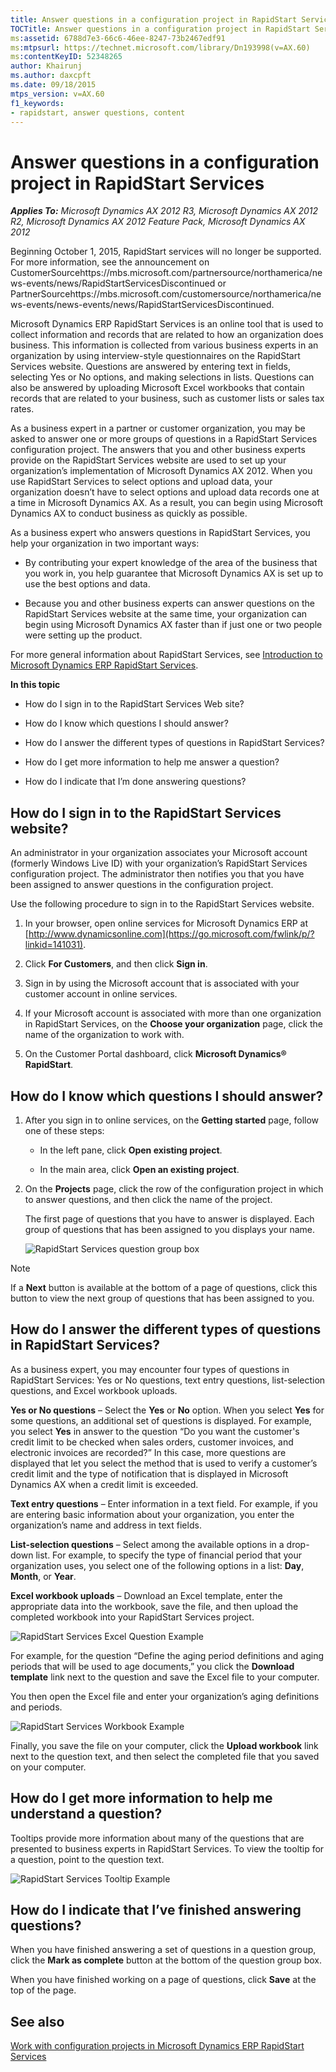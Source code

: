 ```yaml
---
title: Answer questions in a configuration project in RapidStart Services
TOCTitle: Answer questions in a configuration project in RapidStart Services
ms:assetid: 6788d7e3-66c6-46ee-8247-73b2467edf91
ms:mtpsurl: https://technet.microsoft.com/library/Dn193998(v=AX.60)
ms:contentKeyID: 52348265
author: Khairunj
ms.author: daxcpft
ms.date: 09/18/2015
mtps_version: v=AX.60
f1_keywords:
- rapidstart, answer questions, content
---
```


# Answer questions in a configuration project in RapidStart Services 


_**Applies To:** Microsoft Dynamics AX 2012 R3, Microsoft Dynamics AX 2012 R2, Microsoft Dynamics AX 2012 Feature Pack, Microsoft Dynamics AX 2012_

Beginning October 1, 2015, RapidStart services will no longer be supported. For more information, see the announcement on CustomerSourcehttps://mbs.microsoft.com/partnersource/northamerica/news-events/news/RapidStartServicesDiscontinued or PartnerSourcehttps://mbs.microsoft.com/customersource/northamerica/news-events/news-events/news/RapidStartServicesDiscontinued.

Microsoft Dynamics ERP RapidStart Services is an online tool that is used to collect information and records that are related to how an organization does business. This information is collected from various business experts in an organization by using interview-style questionnaires on the RapidStart Services website. Questions are answered by entering text in fields, selecting Yes or No options, and making selections in lists. Questions can also be answered by uploading Microsoft Excel workbooks that contain records that are related to your business, such as customer lists or sales tax rates.

As a business expert in a partner or customer organization, you may be asked to answer one or more groups of questions in a RapidStart Services configuration project. The answers that you and other business experts provide on the RapidStart Services website are used to set up your organization’s implementation of Microsoft Dynamics AX 2012. When you use RapidStart Services to select options and upload data, your organization doesn’t have to select options and upload data records one at a time in Microsoft Dynamics AX. As a result, you can begin using Microsoft Dynamics AX to conduct business as quickly as possible.

As a business expert who answers questions in RapidStart Services, you help your organization in two important ways:

  - By contributing your expert knowledge of the area of the business that you work in, you help guarantee that Microsoft Dynamics AX is set up to use the best options and data.

  - Because you and other business experts can answer questions on the RapidStart Services website at the same time, your organization can begin using Microsoft Dynamics AX faster than if just one or two people were setting up the product.

For more general information about RapidStart Services, see [Introduction to Microsoft Dynamics ERP RapidStart Services](introduction-to-microsoft-dynamics-erp-rapidstart-services.md).

**In this topic**

  - How do I sign in to the RapidStart Services Web site?

  - How do I know which questions I should answer?

  - How do I answer the different types of questions in RapidStart Services?

  - How do I get more information to help me answer a question?

  - How do I indicate that I’m done answering questions?

## How do I sign in to the RapidStart Services website?

An administrator in your organization associates your Microsoft account (formerly Windows Live ID) with your organization’s RapidStart Services configuration project. The administrator then notifies you that you have been assigned to answer questions in the configuration project.

Use the following procedure to sign in to the RapidStart Services website.

1.  In your browser, open online services for Microsoft Dynamics ERP at [http://www.dynamicsonline.com](https://go.microsoft.com/fwlink/p/?linkid=141031).

2.  Click **For Customers**, and then click **Sign in**.

3.  Sign in by using the Microsoft account that is associated with your customer account in online services.

4.  If your Microsoft account is associated with more than one organization in RapidStart Services, on the **Choose your organization** page, click the name of the organization to work with.

5.  On the Customer Portal dashboard, click **Microsoft Dynamics® RapidStart**.

## How do I know which questions I should answer?

1.  After you sign in to online services, on the **Getting started** page, follow one of these steps:
    
      - In the left pane, click **Open existing project**.
    
      - In the main area, click **Open an existing project**.

2.  On the **Projects** page, click the row of the configuration project in which to answer questions, and then click the name of the project.
    
    The first page of questions that you have to answer is displayed. Each group of questions that has been assigned to you displays your name.
    
    ![RapidStart Services question group box](images/Dn193998.RapidStartQuestionGroupNameNoCallout(AX.60).gif "RapidStart Services question group box")


> [!NOTE]
> <P>If a <STRONG>Next</STRONG> button is available at the bottom of a page of questions, click this button to view the next group of questions that has been assigned to you.</P>



## How do I answer the different types of questions in RapidStart Services?

As a business expert, you may encounter four types of questions in RapidStart Services: Yes or No questions, text entry questions, list-selection questions, and Excel workbook uploads.

**Yes or No questions** – Select the **Yes** or **No** option. When you select **Yes** for some questions, an additional set of questions is displayed. For example, you select **Yes** in answer to the question “Do you want the customer's credit limit to be checked when sales orders, customer invoices, and electronic invoices are recorded?” In this case, more questions are displayed that let you select the method that is used to verify a customer’s credit limit and the type of notification that is displayed in Microsoft Dynamics AX when a credit limit is exceeded.

**Text entry questions** – Enter information in a text field. For example, if you are entering basic information about your organization, you enter the organization’s name and address in text fields.

**List-selection questions** – Select among the available options in a drop-down list. For example, to specify the type of financial period that your organization uses, you select one of the following options in a list: **Day**, **Month**, or **Year**.

**Excel workbook uploads** – Download an Excel template, enter the appropriate data into the workbook, save the file, and then upload the completed workbook into your RapidStart Services project.  

![RapidStart Services Excel Question Example](images/Dn193998.RapidStartExcelQuestionExample(AX.60).gif "RapidStart Services Excel Question Example")

  
For example, for the question “Define the aging period definitions and aging periods that will be used to age documents,” you click the **Download template** link next to the question and save the Excel file to your computer.

You then open the Excel file and enter your organization’s aging definitions and periods.  

![RapidStart Services Workbook Example](images/Dn193998.RapidStartWorkbookExample(AX.60).gif "RapidStart Services Workbook Example")

  
Finally, you save the file on your computer, click the **Upload workbook** link next to the question text, and then select the completed file that you saved on your computer.

## How do I get more information to help me understand a question?

Tooltips provide more information about many of the questions that are presented to business experts in RapidStart Services. To view the tooltip for a question, point to the question text.  

![RapidStart Services Tooltip Example](images/Dn193998.RapidStart_Tooltip_Example(AX.60).gif "RapidStart Services Tooltip Example")

## How do I indicate that I’ve finished answering questions?

When you have finished answering a set of questions in a question group, click the **Mark as complete** button at the bottom of the question group box.

When you have finished working on a page of questions, click **Save** at the top of the page.

## See also

[Work with configuration projects in Microsoft Dynamics ERP RapidStart Services](work-with-configuration-projects-in-microsoft-dynamics-erp-rapidstart-services.md)

  


